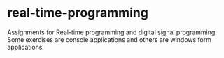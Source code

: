 # real-time-programming
Assignments for Real-time programming and digital signal programming. Some exercises are console applications and others are windows form applications
